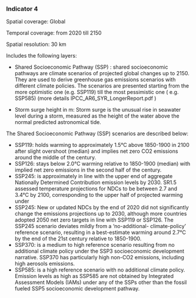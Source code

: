 ### Indicator 4

Spatial coverage: Global

Temporal coverage: from 2020 till 2150

Spatial resolution: 30 km

Includes the following layers:

- Shared Socioeconomic Pathway (SSP) : shared socioeconomic pathways are climate scenarios of projected global changes up to 2150. They are used to derive greenhouse gas emissions scenarios with different climate policies. The scenarios are presented starting from the more optimistic one (e.g. SSP119) till the most pessimistic one ( e.g. SSP585) (more details IPCC_AR6_SYR_LongerReport.pdf )

- Storm surge height in m: Storm surge is the unusual rise in seawater level during a storm, measured as the height of the water above the normal predicted astronomical tide.

The Shared Socioeconomic Pathway (SSP) scenarios are described below:

- SSP119:  holds warming to approximately 1.5°C above 1850-1900 in 2100 after slight overshoot (median) and implies net zero CO2 emissions around the middle of the century.
- SSP126:  stays below 2.0°C warming relative to 1850-1900 (median) with implied net zero emissions in the second half of the century.
- SSP245:  is approximately in line with the upper end of aggregate Nationally Determined Contribution emission levels by 2030. SR1.5 assessed temperature projections for NDCs to be between 2.7 and 3.4°C by 2100, corresponding to the upper half of projected warming under 
- SSP245: New or updated NDCs by the end of 2020 did not significantly change the emissions projections up to 2030, although more countries adopted 2050 net zero targets in line with SSP119 or SSP126. The SSP245 scenario deviates mildly from a ‘no-additional- climate-policy’ reference scenario, resulting in a best-estimate warming around 2.7°C by the end of the 21st century relative to 1850-1900.
- SSP370: is a medium to high reference scenario resulting from no additional climate policy under the SSP3 socioeconomic development narrative. SSP370 has particularly high non-CO2 emissions, including high aerosols emissions.
- SSP585: is a high reference scenario with no additional climate policy. Emission levels as high as SSP585 are not obtained by Integrated Assessment Models (IAMs) under any of the SSPs other than the fossil fueled SSP5 socioeconomic development pathway. 
